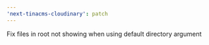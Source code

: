 ```yaml
---
'next-tinacms-cloudinary': patch
---
```


Fix files in root not showing when using default directory argument

